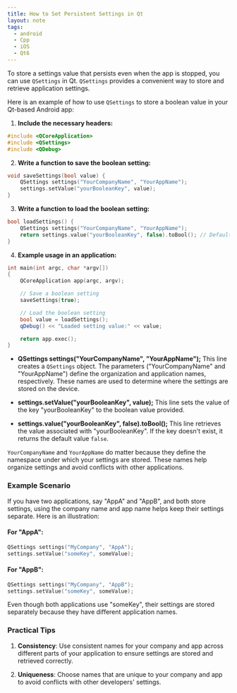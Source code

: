 ```yaml
---
title: How to Set Persistent Settings in Qt
layout: note
tags:
  - android
  - Cpp
  - iOS
  - Qt6
---
```


To store a settings value that persists even when the app is stopped, you can use `QSettings` in Qt. `QSettings` provides a convenient way to store and retrieve application settings.

Here is an example of how to use `QSettings` to store a boolean value in your Qt-based Android app:

1. **Include the necessary headers:**

```cpp
#include <QCoreApplication>
#include <QSettings>
#include <QDebug>
```

2. **Write a function to save the boolean setting:**

```cpp
void saveSettings(bool value) {
    QSettings settings("YourCompanyName", "YourAppName");
    settings.setValue("yourBooleanKey", value);
}
```

3. **Write a function to load the boolean setting:**

```cpp
bool loadSettings() {
    QSettings settings("YourCompanyName", "YourAppName");
    return settings.value("yourBooleanKey", false).toBool(); // Default value is false if the key doesn't exist
}
```

4. **Example usage in an application:**

```cpp
int main(int argc, char *argv[])
{
    QCoreApplication app(argc, argv);

    // Save a boolean setting
    saveSettings(true);

    // Load the boolean setting
    bool value = loadSettings();
    qDebug() << "Loaded setting value:" << value;

    return app.exec();
}
```

- **QSettings settings("YourCompanyName", "YourAppName");**
  This line creates a `QSettings` object. The parameters ("YourCompanyName" and "YourAppName") define the organization and application names, respectively. These names are used to determine where the settings are stored on the device.

- **settings.setValue("yourBooleanKey", value);**
  This line sets the value of the key "yourBooleanKey" to the boolean value provided.

- **settings.value("yourBooleanKey", false).toBool();**
  This line retrieves the value associated with "yourBooleanKey". If the key doesn't exist, it returns the default value `false`.

`YourCompanyName` and `YourAppName` do matter because they define the namespace under which your settings are stored. These names help organize settings and avoid conflicts with other applications. 
### Example Scenario

If you have two applications, say "AppA" and "AppB", and both store settings, using the company name and app name helps keep their settings separate. Here is an illustration:

#### For "AppA":
```cpp
QSettings settings("MyCompany", "AppA");
settings.setValue("someKey", someValue);
```

#### For "AppB":
```cpp
QSettings settings("MyCompany", "AppB");
settings.setValue("someKey", someValue);
```

Even though both applications use "someKey", their settings are stored separately because they have different application names.

### Practical Tips

1. **Consistency**: Use consistent names for your company and app across different parts of your application to ensure settings are stored and retrieved correctly.

2. **Uniqueness**: Choose names that are unique to your company and app to avoid conflicts with other developers' settings.
